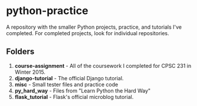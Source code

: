 # python-practice
A repository with the smaller Python projects, practice, and tutorials I've completed. For completed projects, look for individual repositories.

## Folders
1. **course-assignment** - All of the coursework I completed for CPSC 231 in Winter 2015.
2. **django-tutorial** - The official Django tutorial.
3. **misc** - Small tester files and practice code
4. **py_hard_way** - Files from "Learn Python the Hard Way"
5. **flask_tutorial** - Flask's official microblog tutorial.
